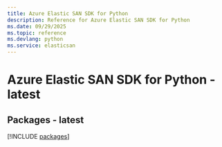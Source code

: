 ```yaml
---
title: Azure Elastic SAN SDK for Python
description: Reference for Azure Elastic SAN SDK for Python
ms.date: 09/29/2025
ms.topic: reference
ms.devlang: python
ms.service: elasticsan
---
```

# Azure Elastic SAN SDK for Python - latest
## Packages - latest
[!INCLUDE [packages](elastic-san-index.md)]